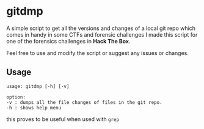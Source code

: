 # gitdmp

A simple script to get all the versions and changes of a local git repo which comes in handy in some CTFs and forensic challenges
I made this script for one of the forensics challenges in **Hack The Box**.

Feel free to use and modify the script or suggest any issues or changes.

## Usage

```
usage: gitdmp [-h] [-v]

option:
-v : dumps all the file changes of files in the git repo.
-h : shows help menu
```

this proves to be useful when used with `grep`


